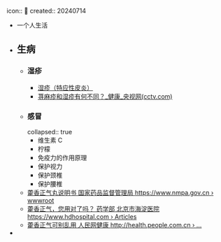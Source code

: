 icon:: 📝
created:: 20240714

- 一个人生活
- ## 生病
  - ### 湿疹
    - [湿疹（特应性皮炎）](https://www.aboutkidshealth.ca/zh-Hans/eczema-atopic-dermatitis-zh-hans)
    - [荨麻疹和湿疹有何不同？_健康_央视网(cctv.com)](https://jiankang.cctv.com/2021/09/15/ARTIvDbH0FHHARADcbjMvUq6210915.shtml)
  - ### 感冒
    collapsed:: true
    - 维生素 C
    - 柠檬
    - 免疫力的作用原理
    - 保护视力
    - 保护颈椎
    - 保护腰椎
  - [藿香正气丸说明书 国家药品监督管理局 https://www.nmpa.gov.cn › wwwroot](https://www.google.com/url?sa=t&source=web&rct=j&opi=89978449&url=https://www.nmpa.gov.cn/wwwroot/otc3p1/z030.htm&ved=2ahUKEwiAiqK6x4yGAxWJd2wGHcfTDOYQFnoECBMQAQ&usg=AOvVaw33_QZ2pHP7Gb21WimHyIbR)
  - [藿香正气，您用对了吗？ 药学部 北京市海淀医院 https://www.hdhospital.com › Articles](https://www.google.com/url?sa=t&source=web&rct=j&opi=89978449&url=https://www.hdhospital.com/Html/Mobile/Articles/9478.html&ved=2ahUKEwiAiqK6x4yGAxWJd2wGHcfTDOYQFnoECBUQAQ&usg=AOvVaw3i_IR6WvRCy1YAF0YaqxwA)
  - [藿香正气可别乱用 人民网健康 http://health.people.com.cn › ...](https://www.google.com/url?sa=t&source=web&rct=j&opi=89978449&url=http://health.people.com.cn/n1/2017/0601/c14739-29310758.html&ved=2ahUKEwiAiqK6x4yGAxWJd2wGHcfTDOYQFnoECBIQAQ&usg=AOvVaw1qgypb9629qq6XuUBMe7h4)
-